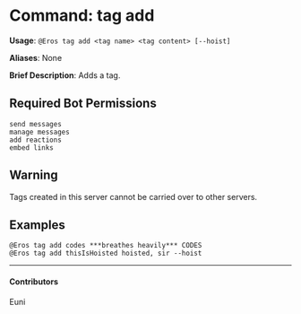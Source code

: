# Command: tag add


**Usage**: `@Eros tag add <tag name> <tag content> [--hoist]`

**Aliases**: None

**Brief Description**: Adds a tag.



## Required Bot Permissions

```
send messages
manage messages
add reactions
embed links
```

## Warning


Tags created in this server cannot be carried over to other servers.

## Examples

```
@Eros tag add codes ***breathes heavily*** CODES
@Eros tag add thisIsHoisted hoisted, sir --hoist
```


---

#### Contributors


Euni
